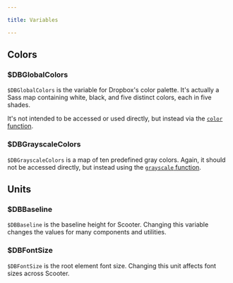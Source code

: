 ```yaml
---

title: Variables

---
```


## Colors

### $DBGlobalColors

`$DBGlobalColors` is the variable for Dropbox's color palette. It's actually a
Sass map containing white, black, and five distinct colors, each in five shades.

It's not intended to be accessed or used directly, but instead via the [`color`
function](functions.html#color($name,-[$shade,-$alpha])).


### $DBGrayscaleColors

`$DBGrayscaleColors` is a map of ten predefined gray colors. Again, it should
not be accessed directly, but instead using the [`grayscale`
function](functions.html#grayscale($gradation,-[$alpha:-1])).


## Units

### $DBBaseline

`$DBBaseline` is the baseline height for Scooter. Changing this variable changes
the values for many components and utilities.


### $DBFontSize

`$DBFontSize` is the root element font size. Changing this unit affects font
sizes across Scooter.
